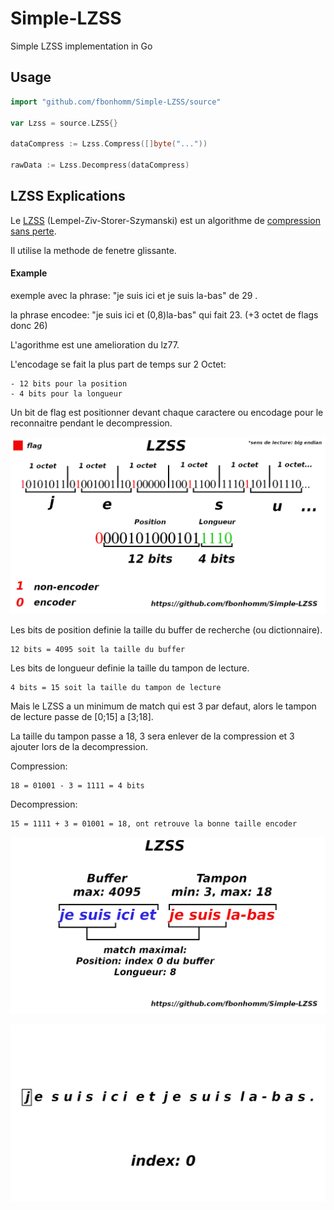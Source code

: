 # Simple-LZSS

Simple LZSS implementation in Go

## Usage
```go
import "github.com/fbonhomm/Simple-LZSS/source"

var Lzss = source.LZSS{}

dataCompress := Lzss.Compress([]byte("..."))

rawData := Lzss.Decompress(dataCompress)
```

## LZSS Explications

Le [LZSS](https://fr.wikipedia.org/wiki/LZSS) (Lempel-Ziv-Storer-Szymanski) est un algorithme de [compression sans perte](https://fr.wikipedia.org/wiki/Algorithme_de_compression_sans_perte).

Il utilise la methode de fenetre glissante.

#### Example
exemple avec la phrase: "je suis ici et je suis la-bas" de 29 .

la phrase encodee: "je suis ici et (0,8)la-bas" qui fait 23. (+3 octet de flags donc 26) 

L'agorithme est une amelioration du lz77.

L'encodage se fait la plus part de temps sur 2 Octet:

    - 12 bits pour la position
    - 4 bits pour la longueur

Un bit de flag est positionner devant chaque caractere ou encodage pour le reconnaitre pendant le decompression.

![alt tag](image.png)


Les bits de position definie la taille du buffer de recherche (ou dictionnaire).
```
12 bits = 4095 soit la taille du buffer
```

Les bits de longueur definie la taille du tampon de lecture.
```
4 bits = 15 soit la taille du tampon de lecture
```
Mais le LZSS a un minimum de match qui est 3 par defaut, alors le tampon de lecture passe de [0;15] a [3;18].

La taille du tampon passe a 18, 3 sera enlever de la compression et 3 ajouter lors de la decompression.

Compression:
```
18 = 01001 - 3 = 1111 = 4 bits 
```

Decompression:
```
15 = 1111 + 3 = 01001 = 18, ont retrouve la bonne taille encoder 
```

![alt tag](image1.png) 

![alt tag](image2.gif)
